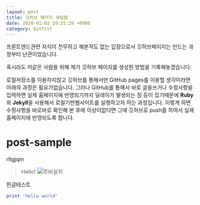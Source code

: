 ```yaml
---
layout: post
title: 깃허브 페이지 세팅법
date: 2020-01-02 19:31:29 +0900
category: Gittttt
---
```


프론트엔드관련 지식이 전무하고 해본적도 없는 입장으로서 깃허브페이지는 만드는 과정부터 난관이었습니다.

혹시라도 저같은 사람을 위해 제가 깃허브 페이지를 생성한 방법을 기록해놓겠습니다.


로컬저장소를 이용하지않고 깃허브를 통해서만 GitHub pages를 이용할 생각이라면 아래의 과정은 필요가없습니다. 그러나 GitHub를 통해서 바로 글을쓰거나 수정사항을 입력하면 실제 홈페이지에 반영되기까지 딜레이가 발생되는 점 등이 있기때문에 **Ruby**와 **Jekyll**을 사용해서 로컬기반웹사이트를 실행하고자 하는 과정입니다. 이렇게 하면 수정사항을 바로바로 확인해 본 후에 이상이없다면 그때 깃허브로 push를 하여서 실제 홈페이지에 반영되도록 합니다.
# post-sample
rltgjqm
> Hello!
![루비설치](/images/RubyInstall.png)

한글테스트
```ruby
print 'hello world'
```